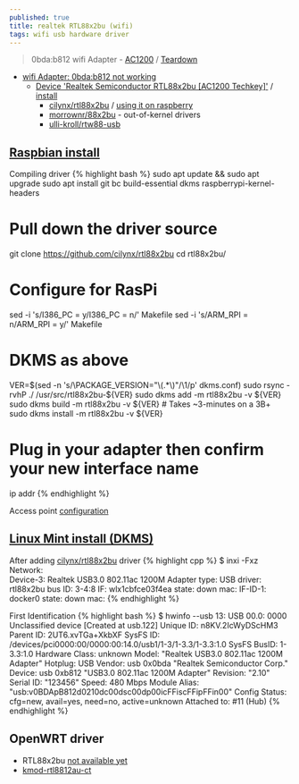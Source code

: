 ```yaml
---
published: true
title: realtek RTL88x2bu (wifi)
tags: wifi usb hardware driver
---
```

> 0bda:b812 wifi Adapter - [AC1200](https://www.amazon.fr/gp/product/B087BYQMFD/ref=ppx_yo_dt_b_asin_image_o00_s00?ie=UTF8&psc=1) / [Teardown](https://goughlui.com/2018/03/15/review-teardown-unbranded-ac1200-dual-band-usb-3-0-wi-fi-adapter/)

- [wifi Adapter: 0bda:b812 not working](https://askubuntu.com/questions/1082824/ubuntu-16-04-5-usb-wifi-adapter-0bdab812-not-working)
	- [Device 'Realtek Semiconductor RTL88x2bu [AC1200 Techkey]'](https://linux-hardware.org/index.php?id=usb:0bda-b812) / [install](https://askubuntu.com/questions/1079377/how-do-i-install-drivers-for-realtek-rtl8812bu)
    	- [cilynx/rtl88x2bu](https://github.com/cilynx/rtl88x2bu) / [using it on raspberry](https://forum.openwrt.org/t/about-rtl8812bu-driver-cannot-find-on-package-database/55919/30)
        - [morrownr/88x2bu](https://github.com/morrownr/88x2bu) - out-of-kernel drivers
        - [ulli-kroll/rtw88-usb](https://github.com/ulli-kroll/rtw88-usb)

## [Raspbian install](https://github.com/cilynx/rtl88x2bu#raspberry-pi-access-point)

Compiling driver
{% highlight bash %}
sudo apt update && sudo apt upgrade
sudo apt install git bc build-essential dkms raspberrypi-kernel-headers	


# Pull down the driver source
git clone https://github.com/cilynx/rtl88x2bu
cd rtl88x2bu/

# Configure for RasPi
sed -i 's/I386_PC = y/I386_PC = n/' Makefile
sed -i 's/ARM_RPI = n/ARM_RPI = y/' Makefile

# DKMS as above
VER=$(sed -n 's/\PACKAGE_VERSION="\(.*\)"/\1/p' dkms.conf)
sudo rsync -rvhP ./ /usr/src/rtl88x2bu-${VER}
sudo dkms add -m rtl88x2bu -v ${VER}
sudo dkms build -m rtl88x2bu -v ${VER} # Takes ~3-minutes on a 3B+
sudo dkms install -m rtl88x2bu -v ${VER}

# Plug in your adapter then confirm your new interface name
ip addr
{% endhighlight %}

Access point [configuration](https://github.com/cilynx/rtl88x2bu#raspberry-pi-access-point)

## [Linux Mint install (DKMS)](https://github.com/cilynx/rtl88x2bu#dkms-installation)
After adding [cilynx/rtl88x2bu](https://github.com/cilynx/rtl88x2bu) driver
{% highlight cpp %}
$ inxi -Fxz
Network:   
           Device-3: Realtek USB3.0 802.11ac 1200M Adapter type: USB driver: rtl88x2bu bus ID: 3-4:8 
           IF: wlx1cbfce03f4ea state: down mac: <filter> 
           IF-ID-1: docker0 state: down mac: <filter> 
{% endhighlight %}

First Identification
{% highlight bash %}
$ hwinfo --usb
13: USB 00.0: 0000 Unclassified device
  [Created at usb.122]
  Unique ID: n8KV.2IcWyDScHM3
  Parent ID: 2UT6.xvTGa+XkbXF
  SysFS ID: /devices/pci0000:00/0000:00:14.0/usb1/1-3/1-3.3/1-3.3:1.0
  SysFS BusID: 1-3.3:1.0
  Hardware Class: unknown
  Model: "Realtek USB3.0 802.11ac 1200M Adapter"
  Hotplug: USB
  Vendor: usb 0x0bda "Realtek Semiconductor Corp."
  Device: usb 0xb812 "USB3.0 802.11ac 1200M Adapter"
  Revision: "2.10"
  Serial ID: "123456"
  Speed: 480 Mbps
  Module Alias: "usb:v0BDApB812d0210dc00dsc00dp00icFFiscFFipFFin00"
  Config Status: cfg=new, avail=yes, need=no, active=unknown
  Attached to: #11 (Hub)
{% endhighlight %}

## OpenWRT driver 
- RTL88x2bu [not available yet](https://forum.openwrt.org/t/drivers-for-rtl88x2bu/43299)
- [kmod-rtl8812au-ct](https://openwrt.org/packages/pkgdata/kmod-rtl8812au-ct)
